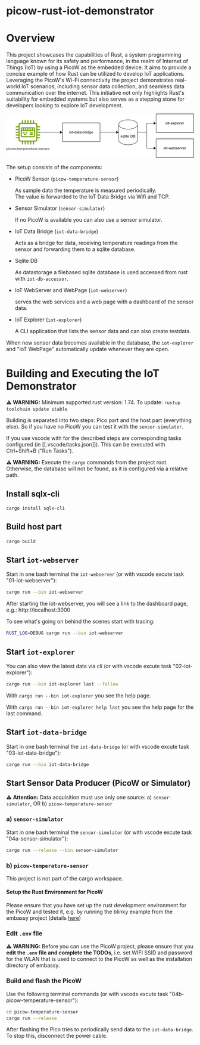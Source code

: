 # picow-rust-iot-demonstrator

# Overview

This project showcases the capabilities of Rust, a system programming language known for its safety and performance, in the realm of Internet of Things (IoT) by using a PicoW as the embedded device. It aims to provide a concise example of how Rust can be utilized to develop IoT applications. Leveraging the PicoW's Wi-Fi connectivity the project demonstrates real-world IoT scenarios, including sensor data collection, and seamless data communication over the internet. This initiative not only highlights Rust's suitability for embedded systems but also serves as a stepping stone for developers looking to explore IoT development.


![IoT Rust Demonstrator Architecture](./picow-iot.png "IoT Rust Demonstrator Architecture")

The setup consists of the components: 

 * PicoW Sensor (`picow-temperature-sensor`)

   As sample data the temperature is measured periodically.   
   The value is forwarded to the IoT Data Bridge via Wifi and TCP.
 * Sensor Simulator (`sensor-simulator`)

   If no PicoW is available you can also use a sensor simulator.
 * IoT Data Bridge (`iot-data-bridge`)

   Acts as a bridge for data, receiving temperature readings from the sensor and forwarding them to a sqlite database.
 * Sqlite DB

   As datastorage a filebased sqlite database is used accessed from rust with `iot-db-accessor`.
 * IoT WebServer and WebPage (`iot-webserver`)

   serves the web services and a web page with a dashboard of the sensor data.
 * IoT Explorer (`iot-explorer`)

   A CLI application that lists the sensor data and can also create testdata.
   
When new sensor data becomes available in the database, the `iot-explorer` and "IoT WebPage" automatically update whenever they are open.

# Building and Executing the IoT Demonstrator

**⚠️ WARNING:** Minimum supported rust version: 1.74. To update: `rustup toolchain update stable`

Building is separated into two steps:
Pico part and the host part (everything else).
So if you have no PicoW you can test it with the `sensor-simulator`.

If you use vscode with for the described steps are corresponding tasks configured (in [[.vscode/tasks.json]]). This can be executed with Ctrl+Shift+B ("Run Tasks").

**⚠️ WARNING:** Execute the `cargo` commands from the project root. Otherwise, the database will not be found, as it is configured via a relative path.

## Install sqlx-cli

```bash
cargo install sqlx-cli
```

## Build host part

```bash
cargo build
```

## Start `iot-webserver`

Start in one bash terminal the `iot-webserver` (or with vscode excute task "01-iot-webserver"):

```bash
cargo run --bin iot-webserver
```

After starting the iot-webserver, you will see a link to the dashboard page, e.g.: http://localhost:3000


To see what's going on behind the scenes start with tracing:

```bash
RUST_LOG=DEBUG cargo run --bin iot-webserver
```

## Start `iot-explorer`

You can also view the latest data via cli (or with vscode excute task "02-iot-explorer"):

```bash
cargo run --bin iot-explorer last --follow
```

With `cargo run --bin iot-explorer` you see the help page.

With `cargo run --bin iot-explorer help last` you see the help page for the last command.

## Start `iot-data-bridge`

Start in one bash terminal the `iot-data-bridge` (or with vscode excute task "03-iot-data-bridge"):

```bash
cargo run --bin iot-data-bridge
```

## Start Sensor Data Producer (PicoW or Simulator)

⚠️ **Attention:** Data acquisition must use only one source: a) `sensor-simulator`, OR b) `picow-temperature-sensor`

### a) `sensor-simulator`

Start in one bash terminal the `sensor-simulator` (or with vscode excute task "04a-sensor-simulator"):

```bash
cargo run --release --bin sensor-simulator
```

### b) `picow-temperature-sensor`

This project is not part of the cargo workspace.

#### Setup the Rust Environment for PicoW

Please ensure that you have set up the rust development environment for the PicoW and tested it, e.g. by running the blinky example from the embassy project (details [here](./picow-temperature-sensor/README.md))

### Edit `.env` file

⚠️ **WARNING:** Before you can use the PicoW project, please ensure that you **edit the `.env` file and complete the TODOs**, i.e. set WIFI SSID and password for the WLAN that is used to connect to the PicoW as well as the installation directory of embassy.

### Build and flash the PicoW

Use the following terminal commands (or with vscode excute task "04b-picow-temperature-sensor"):

```bash
cd picow-temperature-sensor
cargo run --release
```

After flashing the Pico tries to periodically send data to the `iot-data-bridge`. To stop this, disconnect the power cable.

